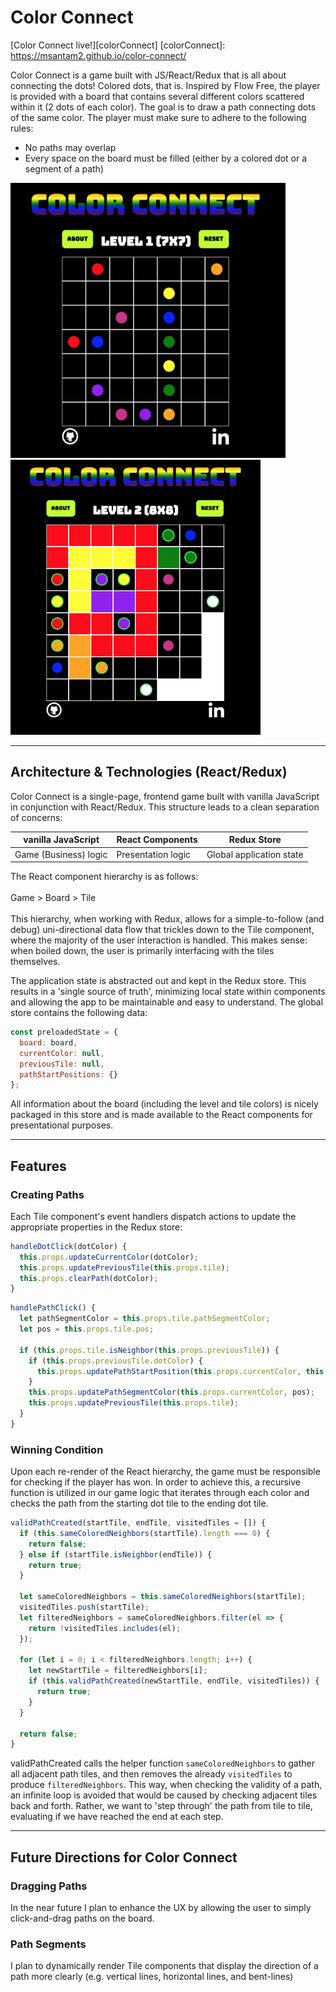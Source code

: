 # Color Connect

[Color Connect live!][colorConnect]
[colorConnect]: https://msantam2.github.io/color-connect/

Color Connect is a game built with JS/React/Redux that is all about connecting the dots! Colored dots, that is. Inspired by Flow Free, the player is provided with a board that contains several different colors scattered within it (2 dots of each color). The goal is to draw a path connecting dots of the same color. The player must make sure to adhere to the following rules:

- No paths may overlap
- Every space on the board must be filled (either by a colored dot or a segment of a path)

<img src="https://github.com/msantam2/color-connect/blob/master/images/blank_board.png" width="440" height="440" />
<img src="https://github.com/msantam2/color-connect/blob/master/images/gameplay.gif" width="400" height="440" />

-----------

## Architecture & Technologies (React/Redux)

Color Connect is a single-page, frontend game built with vanilla JavaScript in conjunction with React/Redux. This structure leads to a clean separation of concerns:

| vanilla JavaScript | React Components | Redux Store |
| --------------     | --------------   | -------------- |
| Game (Business) logic | Presentation logic | Global application state |

The React component hierarchy is as follows:<br></br>
Game > Board > Tile<br></br>
This hierarchy, when working with Redux, allows for a simple-to-follow (and debug) uni-directional data flow that trickles down to the Tile component, where the majority of the user interaction is handled. This makes sense: when boiled down, the user is primarily interfacing with the tiles themselves.

The application state is abstracted out and kept in the Redux store. This results in a 'single source of truth', minimizing local state within components and allowing the app to be maintainable and easy to understand. The global store contains the following data:
```js
const preloadedState = {
  board: board,
  currentColor: null,
  previousTile: null,
  pathStartPositions: {}
};
```
All information about the board (including the level and tile colors) is nicely packaged in this store and is made available to the React components for presentational purposes.

---------

## Features

### Creating Paths

Each Tile component's event handlers dispatch actions to update the appropriate properties in the Redux store:
```js
handleDotClick(dotColor) {
  this.props.updateCurrentColor(dotColor);
  this.props.updatePreviousTile(this.props.tile);
  this.props.clearPath(dotColor);
}
```

```js
handlePathClick() {
  let pathSegmentColor = this.props.tile.pathSegmentColor;
  let pos = this.props.tile.pos;

  if (this.props.tile.isNeighbor(this.props.previousTile)) {
    if (this.props.previousTile.dotColor) {
      this.props.updatePathStartPosition(this.props.currentColor, this.props.tile.pos);
    }
    this.props.updatePathSegmentColor(this.props.currentColor, pos);
    this.props.updatePreviousTile(this.props.tile);
  }
}
```

### Winning Condition

Upon each re-render of the React hierarchy, the game must be responsible for checking if the player has won. In order to achieve this, a recursive function is utilized in our game logic that iterates through each color and checks the path from the starting dot tile to the ending dot tile.

```js
validPathCreated(startTile, endTile, visitedTiles = []) {
  if (this.sameColoredNeighbors(startTile).length === 0) {
    return false;
  } else if (startTile.isNeighbor(endTile)) {
    return true;
  }

  let sameColoredNeighbors = this.sameColoredNeighbors(startTile);
  visitedTiles.push(startTile);
  let filteredNeighbors = sameColoredNeighbors.filter(el => {
    return !visitedTiles.includes(el);
  });

  for (let i = 0; i < filteredNeighbors.length; i++) {
    let newStartTile = filteredNeighbors[i];
    if (this.validPathCreated(newStartTile, endTile, visitedTiles)) {
      return true;
    }
  }

  return false;
}
```
validPathCreated calls the helper function ```sameColoredNeighbors``` to gather all adjacent path tiles, and then removes the already ```visitedTiles``` to produce ```filteredNeighbors```. This way, when checking the validity of a path, an infinite loop is avoided that would be caused by checking adjacent tiles back and forth. Rather, we want to 'step through' the path from tile to tile, evaluating if we have reached the end at each step.

---------

## Future Directions for Color Connect

### Dragging Paths

In the near future I plan to enhance the UX by allowing the user to simply click-and-drag paths on the board.

### Path Segments

I plan to dynamically render Tile components that display the direction of a path more clearly (e.g. vertical lines, horizontal lines, and bent-lines)
